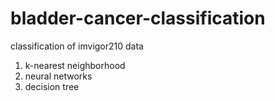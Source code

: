 # bladder-cancer-classification
classification of imvigor210 data 

1) k-nearest neighborhood
2) neural networks
3) decision tree
